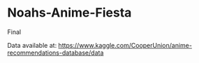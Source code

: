 # Noahs-Anime-Fiesta
Final

Data available at: https://www.kaggle.com/CooperUnion/anime-recommendations-database/data 

